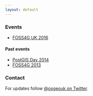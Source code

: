 ```yaml
---
layout: default
---
```


### Events

* [FOSS4G UK 2016](/foss4guk2016)

#### Past events

* [PostGIS Day 2014](http://osgeouk.github.io/pgday/)
* [FOSS4G 2013](http://2013.foss4g.org/)

### Contact

For updates follow [@osgeouk on Twitter](https://twitter.com/osgeouk).
